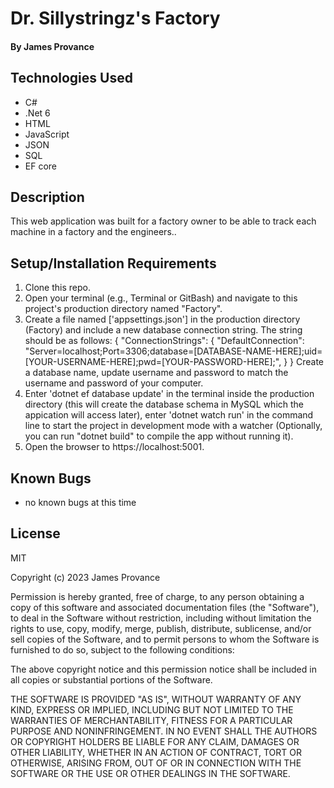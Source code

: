 # Dr. Sillystringz's Factory

#### By James Provance

## Technologies Used

* C#
* .Net 6
* HTML
* JavaScript
* JSON
* SQL
* EF core

## Description
This web application was built for a factory owner to be able to track each machine in a factory and the engineers..

## Setup/Installation Requirements

1. Clone this repo.
2. Open your terminal (e.g., Terminal or GitBash) and navigate to this project's production directory named "Factory".
3. Create a file named ['appsettings.json'] in the production directory (Factory) and include a new database connection string. The string should be as follows:
{
  "ConnectionStrings": {
    "DefaultConnection": "Server=localhost;Port=3306;database=[DATABASE-NAME-HERE];uid=[YOUR-USERNAME-HERE];pwd=[YOUR-PASSWORD-HERE];",
  }
}
Create a database name, update username and password to match the username and password of your computer.
4. Enter 'dotnet ef database update' in the terminal inside the production directory (this will create the database schema in MySQL which the appication will access later), enter 'dotnet watch run' in the command line to start the project in development mode with a watcher (Optionally, you can run "dotnet build" to compile the app without running it). 
5. Open the browser to https://localhost:5001.

## Known Bugs

* no known bugs at this time

## License
MIT

Copyright (c) 2023 James Provance

Permission is hereby granted, free of charge, to any person obtaining a copy
of this software and associated documentation files (the "Software"), to deal
in the Software without restriction, including without limitation the rights
to use, copy, modify, merge, publish, distribute, sublicense, and/or sell
copies of the Software, and to permit persons to whom the Software is
furnished to do so, subject to the following conditions:

The above copyright notice and this permission notice shall be included in all
copies or substantial portions of the Software.

THE SOFTWARE IS PROVIDED "AS IS", WITHOUT WARRANTY OF ANY KIND, EXPRESS OR
IMPLIED, INCLUDING BUT NOT LIMITED TO THE WARRANTIES OF MERCHANTABILITY,
FITNESS FOR A PARTICULAR PURPOSE AND NONINFRINGEMENT. IN NO EVENT SHALL THE
AUTHORS OR COPYRIGHT HOLDERS BE LIABLE FOR ANY CLAIM, DAMAGES OR OTHER
LIABILITY, WHETHER IN AN ACTION OF CONTRACT, TORT OR OTHERWISE, ARISING FROM,
OUT OF OR IN CONNECTION WITH THE SOFTWARE OR THE USE OR OTHER DEALINGS IN THE
SOFTWARE.